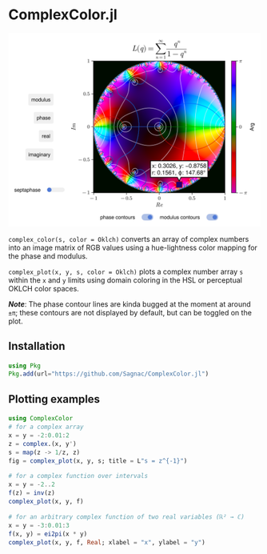 # ComplexColor.jl

<img src="./images/complex_plot.png" width="556">

`complex_color(s, color = Oklch)` converts an array of complex numbers into an image matrix of RGB values using a hue-lightness color mapping for the phase and modulus.

`complex_plot(x, y, s, color = Oklch)` plots a complex number array `s` within the `x` and `y` limits using domain coloring in the HSL or perceptual OKLCH color spaces.

***Note***: The phase contour lines are kinda bugged at the moment at around `±π`; these contours are not displayed by default, but can be toggled on the plot.

## Installation

```julia
using Pkg
Pkg.add(url="https://github.com/Sagnac/ComplexColor.jl")
```

## Plotting examples

```julia
using ComplexColor
# for a complex array
x = y = -2:0.01:2
z = complex.(x, y')
s = map(z -> 1/z, z)
fig = complex_plot(x, y, s; title = L"s = z^{-1}")
```

```julia
# for a complex function over intervals
x = y = -2..2
f(z) = inv(z)
complex_plot(x, y, f)
```

```julia
# for an arbitrary complex function of two real variables (ℝ² → ℂ)
x = y = -3:0.01:3
f(x, y) = ei2pi(x * y)
complex_plot(x, y, f, Real; xlabel = "x", ylabel = "y")
```
